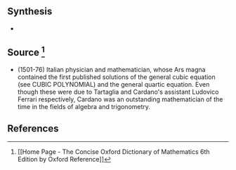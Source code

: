 ## Synthesis
- 
## Source [^1]
- (1501-76) Italian physician and mathematician, whose Ars magna contained the first published solutions of the general cubic equation (see CUBIC POLYNOMIAL) and the general quartic equation. Even though these were due to Tartaglia and Cardano's assistant Ludovico Ferrari respectively, Cardano was an outstanding mathematician of the time in the fields of algebra and trigonometry.
## References

[^1]: [[Home Page - The Concise Oxford Dictionary of Mathematics 6th Edition by Oxford Reference]]